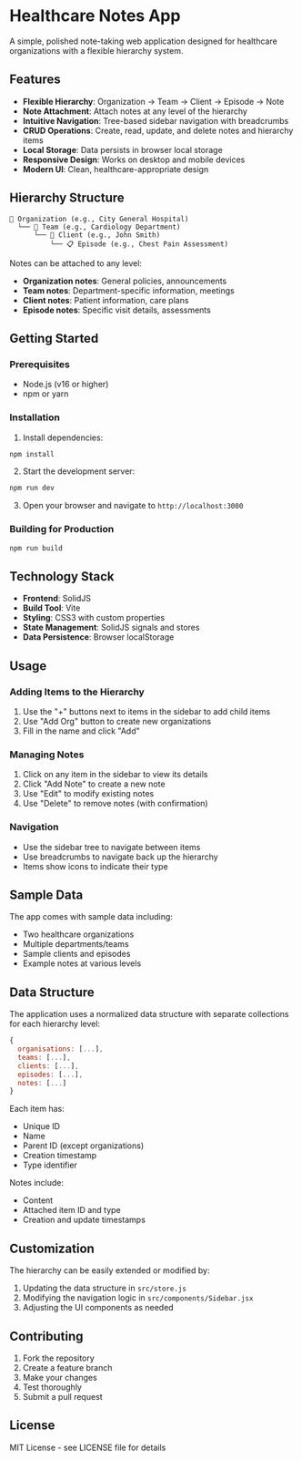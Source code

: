 # Healthcare Notes App

A simple, polished note-taking web application designed for healthcare organizations with a flexible hierarchy system.

## Features

- **Flexible Hierarchy**: Organization → Team → Client → Episode → Note
- **Note Attachment**: Attach notes at any level of the hierarchy
- **Intuitive Navigation**: Tree-based sidebar navigation with breadcrumbs
- **CRUD Operations**: Create, read, update, and delete notes and hierarchy items
- **Local Storage**: Data persists in browser local storage
- **Responsive Design**: Works on desktop and mobile devices
- **Modern UI**: Clean, healthcare-appropriate design

## Hierarchy Structure

```
🏥 Organization (e.g., City General Hospital)
  └── 👥 Team (e.g., Cardiology Department)
      └── 👤 Client (e.g., John Smith)
          └── 📋 Episode (e.g., Chest Pain Assessment)
```

Notes can be attached to any level:
- **Organization notes**: General policies, announcements
- **Team notes**: Department-specific information, meetings
- **Client notes**: Patient information, care plans
- **Episode notes**: Specific visit details, assessments

## Getting Started

### Prerequisites

- Node.js (v16 or higher)
- npm or yarn

### Installation

1. Install dependencies:
```bash
npm install
```

2. Start the development server:
```bash
npm run dev
```

3. Open your browser and navigate to `http://localhost:3000`

### Building for Production

```bash
npm run build
```

## Technology Stack

- **Frontend**: SolidJS
- **Build Tool**: Vite
- **Styling**: CSS3 with custom properties
- **State Management**: SolidJS signals and stores
- **Data Persistence**: Browser localStorage

## Usage

### Adding Items to the Hierarchy

1. Use the "+" buttons next to items in the sidebar to add child items
2. Use "Add Org" button to create new organizations
3. Fill in the name and click "Add"

### Managing Notes

1. Click on any item in the sidebar to view its details
2. Click "Add Note" to create a new note
3. Use "Edit" to modify existing notes
4. Use "Delete" to remove notes (with confirmation)

### Navigation

- Use the sidebar tree to navigate between items
- Use breadcrumbs to navigate back up the hierarchy
- Items show icons to indicate their type

## Sample Data

The app comes with sample data including:
- Two healthcare organizations
- Multiple departments/teams
- Sample clients and episodes
- Example notes at various levels

## Data Structure

The application uses a normalized data structure with separate collections for each hierarchy level:

```javascript
{
  organisations: [...],
  teams: [...],
  clients: [...],
  episodes: [...],
  notes: [...]
}
```

Each item has:
- Unique ID
- Name
- Parent ID (except organizations)
- Creation timestamp
- Type identifier

Notes include:
- Content
- Attached item ID and type
- Creation and update timestamps

## Customization

The hierarchy can be easily extended or modified by:
1. Updating the data structure in `src/store.js`
2. Modifying the navigation logic in `src/components/Sidebar.jsx`
3. Adjusting the UI components as needed

## Contributing

1. Fork the repository
2. Create a feature branch
3. Make your changes
4. Test thoroughly
5. Submit a pull request

## License

MIT License - see LICENSE file for details
